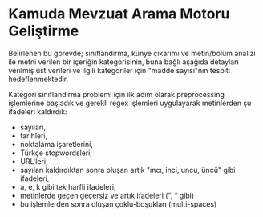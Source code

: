 # Kamuda Mevzuat Arama Motoru Geliştirme

Belirlenen bu görevde; sınıflandırma, künye çıkarımı ve metin/bölüm analizi ile metni verilen bir içeriğin kategorisinin, buna bağlı aşağıda detayları verilmiş üst verileri ve ilgili kategoriler için "madde sayısı"nın tespiti hedeflenmektedir.

Kategori sınıflandırma problemi için ilk adım olarak preprocessing işlemlerine başladık ve gerekli regex işlemleri uygulayarak metinlerden şu ifadeleri kaldırdık:
- sayıları,
- tarihleri, 
- noktalama işaretlerini, 
- Türkçe stopwordsleri, 
- URL'leri,
- sayıları kaldırdıktan sonra oluşan artık "ıncı, inci, uncu, üncü" gibi ifadeleri,
- a, e, k gibi tek harfli ifadeleri,
- metinlerde geçen geçersiz ve artık ifadeleri (”, “ gibi)
- bu işlemlerden sonra oluşan çoklu-boşukları (multi-spaces)

